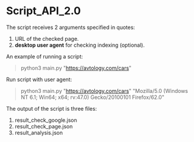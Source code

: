 # Script_API_2.0
The script receives 2 arguments specified in quotes:
1. URL of the checked page.
2. **desktop user agent** for checking indexing (optional).

An example of running a script:
>  python3 main.py "https://avtology.com/cars"

Run script with user agent:
>  python3 main.py "https://avtology.com/cars"  "Mozilla/5.0 (Windows NT 6.1; Win64; x64; rv:47.0) Gecko/20100101 Firefox/62.0"

The output of the script is three files:
1. result_check_google.json
2. result_check_page.json
3. result_analysis.json
